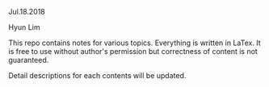 Jul.18.2018

Hyun Lim

This repo contains notes for various topics. Everything is written in LaTex. It is free to use without author's permission but correctness of content is not guaranteed. 

Detail descriptions for each contents will be updated.
